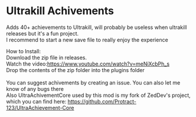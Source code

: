 # Ultrakill Achivements

Adds 40+ achievements to Ultrakill, will probably be useless when ultrakill releases but it's a fun project.
<br>I recommend to start a new save file to really enjoy the experience

How to Install:
<br>
Download the zip file in releases.
<br>
Watch the video:https://www.youtube.com/watch?v=meNiXcbPh_s
<br>
Drop the contents of the zip folder into the plugins folder
<br>
<br>
You can suggest achivements by creating an issue. You can also let me know of any bugs there
<br>
Also UltraAchivementCore used by this mod is my fork of ZedDev's project, which you can find here: https://github.com/Protract-123/UltraAchievement-Core
